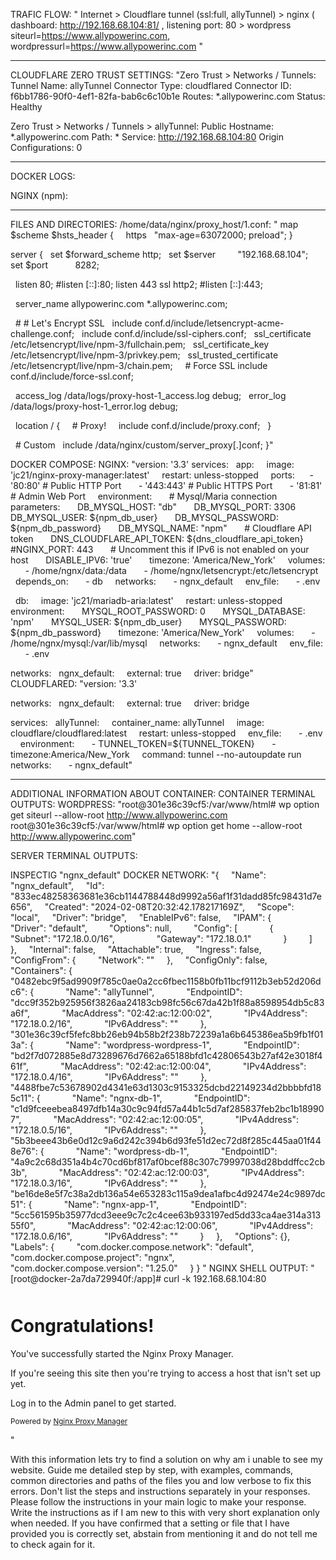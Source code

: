 TRAFIC FLOW: 
" Internet > Cloudflare tunnel (ssl:full, allyTunnel) > nginx ( dashboard: http://192.168.68.104:81/ , listening port: 80 > wordpress siteurl=https://www.allypowerinc.com, wordpressurl=https://www.allypowerinc.com "
________________________________
CLOUDFLARE ZERO TRUST SETTINGS:
"Zero Trust > Networks / Tunnels:
Tunnel Name: allyTunnel
Connector Type: cloudflared
Connector ID: f6bb1786-90f0-4ef1-82fa-bab6c6c10b1e
Routes: *.allypowerinc.com
Status: Healthy

Zero Trust > Networks / Tunnels > allyTunnel:
Public Hostname: *.allypowerinc.com
Path: *
Service: http://192.168.68.104:80
Origin Configurations: 0
_______________________
DOCKER LOGS:

NGINX (npm):

___________
FILES AND DIRECTORIES:
/home/data/nginx/proxy_host/1.conf:
"
map $scheme $hsts_header {
    https   "max-age=63072000; preload";
}
  
server {
  set $forward_scheme http;
  set $server         "192.168.68.104";
  set $port           8282;

  listen 80;
#listen [::]:80;
listen 443 ssl http2;
#listen [::]:443;

  server_name allypowerinc.com *.allypowerinc.com;

  # # Let's Encrypt SSL
  include conf.d/include/letsencrypt-acme-challenge.conf;
  include conf.d/include/ssl-ciphers.conf;
  ssl_certificate /etc/letsencrypt/live/npm-3/fullchain.pem;
  ssl_certificate_key /etc/letsencrypt/live/npm-3/privkey.pem;
  ssl_trusted_certificate /etc/letsencrypt/live/npm-3/chain.pem;
   
	# Force SSL
	include conf.d/include/force-ssl.conf;

  access_log /data/logs/proxy-host-1_access.log debug;
  error_log /data/logs/proxy-host-1_error.log debug;

  location / {
    # Proxy!
    include conf.d/include/proxy.conf;
  }

  # Custom
  include /data/nginx/custom/server_proxy[.]conf;
}"

DOCKER COMPOSE:
NGINX:
"version: '3.3'
services:
  app:
    image: 'jc21/nginx-proxy-manager:latest'
    restart: unless-stopped
    ports:
      - '80:80' # Public HTTP Port
      - '443:443' # Public HTTPS Port
      - '81:81' # Admin Web Port
    environment:
      # Mysql/Maria connection parameters:
      DB_MYSQL_HOST: "db"
      DB_MYSQL_PORT: 3306
      DB_MYSQL_USER: ${npm_db_user}
      DB_MYSQL_PASSWORD: ${npm_db_password}
      DB_MYSQL_NAME: "npm"
      # Cloudflare API token
      DNS_CLOUDFLARE_API_TOKEN: ${dns_cloudflare_api_token}
      #NGINX_PORT: 443
      # Uncomment this if IPv6 is not enabled on your host
      DISABLE_IPV6: 'true'
      timezone: 'America/New_York'
    volumes:
      - /home/ngnx/data:/data
      - /home/ngnx/letsencrypt:/etc/letsencrypt
    depends_on:
      - db
    networks:
      - ngnx_default
    env_file:
      - .env
  
  db:
    image: 'jc21/mariadb-aria:latest'
    restart: unless-stopped
    environment:
      MYSQL_ROOT_PASSWORD: 0
      MYSQL_DATABASE: 'npm'
      MYSQL_USER: ${npm_db_user}
      MYSQL_PASSWORD: ${npm_db_password}
      timezone: 'America/New_York'
    volumes:
      - /home/ngnx/mysql:/var/lib/mysql
    networks:
      - ngnx_default
    env_file:
      - .env
  
networks:
  ngnx_default:
    external: true
    driver: bridge"
    
CLOUDFLARED:
"version: '3.3'

networks:
  ngnx_default:
    external: true
    driver: bridge

services:
  allyTunnel:
    container_name: allyTunnel
    image: cloudflare/cloudflared:latest
    restart: unless-stopped
    env_file:
      - .env
    environment:
      - TUNNEL_TOKEN=${TUNNEL_TOKEN}
      - timezone:America/New_York
    command: tunnel --no-autoupdate run
    networks:
      - ngnx_default"
_________________________
ADDITIONAL INFORMATION ABOUT CONTAINER:
CONTAINER TERMINAL OUTPUTS:
WORDPRESS:
"root@301e36c39cf5:/var/www/html# wp option get siteurl --allow-root
http://www.allypowerinc.com
root@301e36c39cf5:/var/www/html# wp option get home --allow-root
http://www.allypowerinc.com"

SERVER TERMINAL OUTPUTS:
 
 INSPECTIG "ngnx_default" DOCKER NETWORK: 
 "{
    "Name": "ngnx_default",
    "Id": "833ec48258363681e36cb1144788448d9992a56af1f31dadd85fc98431d7e656",
    "Created": "2024-02-08T20:32:42.178217169Z",
    "Scope": "local",
    "Driver": "bridge",
    "EnableIPv6": false,
    "IPAM": {
        "Driver": "default",
        "Options": null,
        "Config": [
            {
                "Subnet": "172.18.0.0/16",
                "Gateway": "172.18.0.1"
            }
        ]
    },
    "Internal": false,
    "Attachable": true,
    "Ingress": false,
    "ConfigFrom": {
        "Network": ""
    },
    "ConfigOnly": false,
    "Containers": {
        "0482ebc9f5ad9909f785c0ae0a2cc6fbec1158b0fb11bcf9112b3eb52d206dc6": {
            "Name": "allyTunnel",
            "EndpointID": "dcc9f352b925956f3826aa24183cb98fc56c67da42b1f88a8598954db5c83a6f",
            "MacAddress": "02:42:ac:12:00:02",
            "IPv4Address": "172.18.0.2/16",
            "IPv6Address": ""
        },
        "301e36c39cf5fefc8bb26eb94b58b2f238b72239a1a6b645386ea5b9fb1f013a": {
            "Name": "wordpress-wordpress-1",
            "EndpointID": "bd2f7d072885e8d73289676d7662a65188bfd1c42806543b27af42e3018f461f",
            "MacAddress": "02:42:ac:12:00:04",
            "IPv4Address": "172.18.0.4/16",
            "IPv6Address": ""
        },
        "4488fbe7c53678902d4341e63d1303c9153325dcbd22149234d2bbbbfd185c11": {
            "Name": "ngnx-db-1",
            "EndpointID": "c1d9fceeebea8497dfb14a30c9c94fd57a44b1c5d7af285837feb2bc1b189907",
            "MacAddress": "02:42:ac:12:00:05",
            "IPv4Address": "172.18.0.5/16",
            "IPv6Address": ""
        },
        "5b3beee43b6e0d12c9a6d242c394b6d93fe51d2ec72d8f285c445aa01f448e76": {
            "Name": "wordpress-db-1",
            "EndpointID": "4a9c2c68d351a4b4c70cd6bf817af0bcef88c307c79997038d28bddffcc2cb3b",
            "MacAddress": "02:42:ac:12:00:03",
            "IPv4Address": "172.18.0.3/16",
            "IPv6Address": ""
        },
        "be16de8e5f7c38a2db136a54e653283c115a9dea1afbc4d92474e24c9897dc51": {
            "Name": "ngnx-app-1",
            "EndpointID": "5cc561595b35977dcd3eee9c7c2c4cee63b933197ed5dd33ca4ae314a31355f0",
            "MacAddress": "02:42:ac:12:00:06",
            "IPv4Address": "172.18.0.6/16",
            "IPv6Address": ""
        }
    },
    "Options": {},
    "Labels": {
        "com.docker.compose.network": "default",
        "com.docker.compose.project": "ngnx",
        "com.docker.compose.version": "1.25.0"
    }
}
" 
 NGINX SHELL OUTPUT:
  "[root@docker-2a7da729940f:/app]# curl -k 192.168.68.104:80
<!DOCTYPE html>
<html lang="en">
    <head>
        <meta charset="utf-8">
        <meta http-equiv="X-UA-Compatible" content="IE=edge">
        <meta name="viewport" content="width=device-width, initial-scale=1">
        <title>Default Site</title>
        <link href="https://maxcdn.bootstrapcdn.com/bootstrap/3.3.7/css/bootstrap.min.css" rel="stylesheet">
        <style>
            .jumbotron { margin-top: 50px; }
        </style>
    </head>
    <body>
        <div class="container">
            <div class="jumbotron">
                <h1>Congratulations!</h1>
                <p>You've successfully started the Nginx Proxy Manager.</p>
                <p>If you're seeing this site then you're trying to access a host that isn't set up yet.</p>
                <p>Log in to the Admin panel to get started.</p>
            </div>
            <p class="text-center"><small>Powered by <a href="https://github.com/jc21/nginx-proxy-manager" target="_blank">Nginx Proxy Manager</a></small></p>
        </div>
    </body>
</html> " 
 
With this information lets try to find a solution on why am i unable to see my website. Guide me detailed step by step, with examples, commands, common directories and paths of the files you  and low verbose to fix this errors. Don't list the steps and instructions separately in your responses. Please follow the instructions in your main logic to make your response. Write the instructions as if I am new to this with very short explanation only when needed. If you have confirmed that a setting or file that I have provided you is correctly set, abstain from mentioning it and do not tell me to check again for it. 